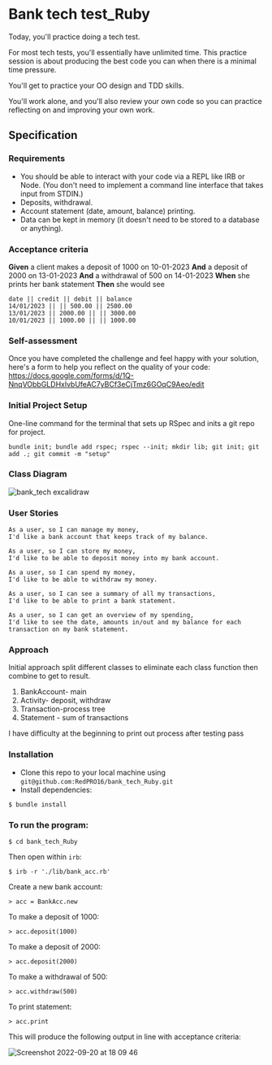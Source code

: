 # Bank tech test_Ruby

Today, you'll practice doing a tech test.

For most tech tests, you'll essentially have unlimited time.  This practice session is about producing the best code you can when there is a minimal time pressure.

You'll get to practice your OO design and TDD skills.

You'll work alone, and you'll also review your own code so you can practice reflecting on and improving your own work.

## Specification

### Requirements

* You should be able to interact with your code via a REPL like IRB or Node.  (You don't need to implement a command line interface that takes input from STDIN.)
* Deposits, withdrawal.
* Account statement (date, amount, balance) printing.
* Data can be kept in memory (it doesn't need to be stored to a database or anything).

### Acceptance criteria

**Given** a client makes a deposit of 1000 on 10-01-2023
**And** a deposit of 2000 on 13-01-2023
**And** a withdrawal of 500 on 14-01-2023
**When** she prints her bank statement
**Then** she would see

```
date || credit || debit || balance
14/01/2023 || || 500.00 || 2500.00
13/01/2023 || 2000.00 || || 3000.00
10/01/2023 || 1000.00 || || 1000.00
```

### Self-assessment

Once you have completed the challenge and feel happy with your solution, here's a form to help you reflect on the quality of your code: https://docs.google.com/forms/d/1Q-NnqVObbGLDHxlvbUfeAC7yBCf3eCjTmz6GOqC9Aeo/edit

### Initial Project Setup

One-line command for the terminal that sets up RSpec and inits a git repo for project.
```
bundle init; bundle add rspec; rspec --init; mkdir lib; git init; git add .; git commit -m "setup"
```
### Class Diagram
![bank_tech excalidraw](https://user-images.githubusercontent.com/40929562/191244359-939d833f-8719-4532-b511-327e3848f330.svg)

### User Stories
```
As a user, so I can manage my money, 
I'd like a bank account that keeps track of my balance.

As a user, so I can store my money, 
I'd like to be able to deposit money into my bank account.

As a user, so I can spend my money, 
I'd like to be able to withdraw my money. 

As a user, so I can see a summary of all my transactions,
I'd like to be able to print a bank statement. 

As a user, so I can get an overview of my spending, 
I'd like to see the date, amounts in/out and my balance for each transaction on my bank statement.
```
### Approach
Initial approach split different classes to eliminate each class function then combine to get to result.

1. BankAccount- main
2. Activity- deposit, withdraw
3. Transaction-process tree
4. Statement - sum of transactions

I have difficulty at the beginning to print out process after testing pass

### Installation

* Clone this repo to your local machine using `git@github.com:RedPRO16/bank_tech_Ruby.git`
* Install dependencies:
```
$ bundle install
```
### To run the program:
```
$ cd bank_tech_Ruby
```
Then open within `irb`:
```
$ irb -r './lib/bank_acc.rb'
```
Create a new bank account:
```
> acc = BankAcc.new
```
To make a deposit of 1000:
```
> acc.deposit(1000)
```
To make a deposit of 2000:
```
> acc.deposit(2000)
```
To make a withdrawal of 500:
```
> acc.withdraw(500)
```
To print statement:
```
> acc.print
```
This will produce the following output in line with acceptance criteria:

![Screenshot 2022-09-20 at 18 09 46](https://user-images.githubusercontent.com/40929562/191324416-eaa52f43-4b30-4a66-b920-7b0d6dce2737.png)
